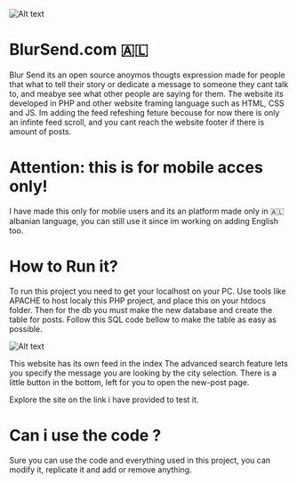 ![Alt text](https://blur.eternamedia.io/Untitled%20-%202024-12-25T143047.996.png)
# BlurSend.com 🇦🇱
Blur Send its an open source anoymos thougts expression made for people that what to tell their story or dedicate a message to someone they cant talk to, and meabye see what other people are saying for them. The website its developed in PHP and other website framing language such as HTML, CSS and JS. Im adding the feed refeshing feture becouse for now there is only an infinte feed scroll, and you cant reach the website footer if there is amount of posts.

# Attention: this is for mobile acces only!
I have made this only for moblie users and its an platform made only in 🇦🇱 albanian language, you can still use it since im working on adding English too.

# How to Run it?
To run this project you need to get your localhost on your PC. Use tools like APACHE to host localy this PHP project, and place this on your htdocs folder. Then for the db you must make the new database and create the table for posts. Follow this SQL code bellow to make the table as easy as possible.

![Alt text](https://blur.eternamedia.io/blurindex.png)

This website has its own feed in the index
The advanced search feature lets you specify the message you are looking by the city selection.
There is a little button in the bottom, left for you to open the new-post page.

Explore the site on the link i have provided to test it.

# Can i use the code ?
Sure you can use the code and everything used in this project, you can modify it, replicate it and add or remove anything. 
